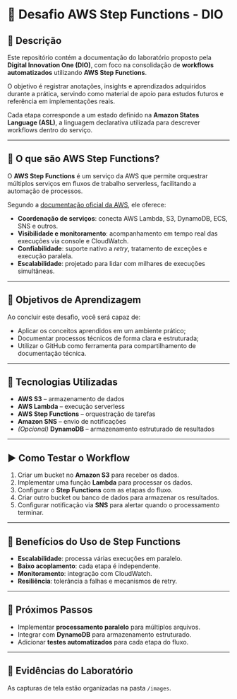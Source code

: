 # 🚀 Desafio AWS Step Functions - DIO  

## 📌 Descrição  
Este repositório contém a documentação do laboratório proposto pela **Digital Innovation One (DIO)**, com foco na consolidação de **workflows automatizados** utilizando **AWS Step Functions**.  

O objetivo é registrar anotações, insights e aprendizados adquiridos durante a prática, servindo como material de apoio para estudos futuros e referência em implementações reais.  

Cada etapa corresponde a um estado definido na **Amazon States Language (ASL)**, a linguagem declarativa utilizada para descrever workflows dentro do serviço.  

---

## 📖 O que são AWS Step Functions?  
O **AWS Step Functions** é um serviço da AWS que permite orquestrar múltiplos serviços em fluxos de trabalho serverless, facilitando a automação de processos.  

Segundo a [documentação oficial da AWS](https://docs.aws.amazon.com/step-functions/latest/dg/welcome.html), ele oferece:  
- **Coordenação de serviços**: conecta AWS Lambda, S3, DynamoDB, ECS, SNS e outros.  
- **Visibilidade e monitoramento**: acompanhamento em tempo real das execuções via console e CloudWatch.  
- **Confiabilidade**: suporte nativo a *retry*, tratamento de exceções e execução paralela.  
- **Escalabilidade**: projetado para lidar com milhares de execuções simultâneas.  

---

## 🎯 Objetivos de Aprendizagem  
Ao concluir este desafio, você será capaz de:  
- Aplicar os conceitos aprendidos em um ambiente prático;  
- Documentar processos técnicos de forma clara e estruturada;  
- Utilizar o GitHub como ferramenta para compartilhamento de documentação técnica.  

---

## 🔧 Tecnologias Utilizadas  
- **AWS S3** – armazenamento de dados  
- **AWS Lambda** – execução serverless  
- **AWS Step Functions** – orquestração de tarefas  
- **Amazon SNS** – envio de notificações  
- *(Opcional)* **DynamoDB** – armazenamento estruturado de resultados  

---

## ▶️ Como Testar o Workflow  
1. Criar um bucket no **Amazon S3** para receber os dados.  
2. Implementar uma função **Lambda** para processar os dados.  
3. Configurar o **Step Functions** com as etapas do fluxo.  
4. Criar outro bucket ou banco de dados para armazenar os resultados.  
5. Configurar notificação via **SNS** para alertar quando o processamento terminar.  

---

## 🚀 Benefícios do Uso de Step Functions  
- **Escalabilidade**: processa várias execuções em paralelo.  
- **Baixo acoplamento**: cada etapa é independente.  
- **Monitoramento**: integração com CloudWatch.  
- **Resiliência**: tolerância a falhas e mecanismos de retry.  

---

## 📌 Próximos Passos  
- Implementar **processamento paralelo** para múltiplos arquivos.  
- Integrar com **DynamoDB** para armazenamento estruturado.  
- Adicionar **testes automatizados** para cada etapa do fluxo.  

---

## 📸 Evidências do Laboratório  
As capturas de tela estão organizadas na pasta `/images`.  
